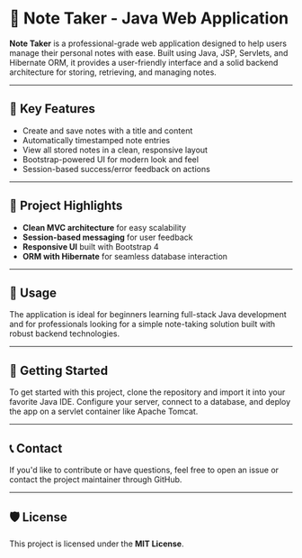 <h1>📝 Note Taker - Java Web Application</h1>

<p><strong>Note Taker</strong> is a professional-grade web application designed to help users manage their personal notes with ease. Built using Java, JSP, Servlets, and Hibernate ORM, it provides a user-friendly interface and a solid backend architecture for storing, retrieving, and managing notes.</p>

<hr />

<h2>🌟 Key Features</h2>
<ul>
  <li>Create and save notes with a title and content</li>
  <li>Automatically timestamped note entries</li>
  <li>View all stored notes in a clean, responsive layout</li>
  <li>Bootstrap-powered UI for modern look and feel</li>
  <li>Session-based success/error feedback on actions</li>
</ul>

<hr />

<h2>📌 Project Highlights</h2>
<ul>
  <li><strong>Clean MVC architecture</strong> for easy scalability</li>
  <li><strong>Session-based messaging</strong> for user feedback</li>
  <li><strong>Responsive UI</strong> built with Bootstrap 4</li>
  <li><strong>ORM with Hibernate</strong> for seamless database interaction</li>
</ul>

<hr />

<h2>🎯 Usage</h2>
<p>
  The application is ideal for beginners learning full-stack Java development and for professionals looking for a simple note-taking solution built with robust backend technologies.
</p>

<hr />

<h2>🚀 Getting Started</h2>
<p>To get started with this project, clone the repository and import it into your favorite Java IDE. Configure your server, connect to a database, and deploy the app on a servlet container like Apache Tomcat.</p>

<hr />

<h2>📞 Contact</h2>
<p>If you'd like to contribute or have questions, feel free to open an issue or contact the project maintainer through GitHub.</p>

<hr />

<h2>🛡️ License</h2>
<p>This project is licensed under the <strong>MIT License</strong>.</p>
